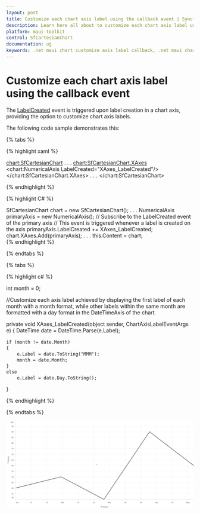 ```yaml
---
layout: post
title: Customize each chart axis label using the callback event | Syncfusion
description: Learn here all about to customize each chart axis label using the callback event in Syncfusion® .NET MAUI Chart (SfCartesianChart) control.
platform: maui-toolkit
control: SfCartesianChart
documentation: ug
keywords: .net maui chart customize axis label callback, .net maui chart axis label callback event, sfcartesianchart axis label callback customization in .net maui, sfcartesianchart custom axis label event handling in .net maui.
---
```


# Customize each chart axis label using the callback event

The [LabelCreated](https://help.syncfusion.com/cr/maui-toolkit/Syncfusion.Maui.Toolkit.Charts.ChartAxis.html#Syncfusion_Maui_Toolkit_Charts_ChartAxis_LabelCreated) event is triggered upon label creation in a chart axis, providing the option to customize chart axis labels.

The following code sample demonstrates this:

{% tabs %}

{% highlight xaml %}

<chart:SfCartesianChart>
    . . .
    <chart:SfCartesianChart.XAxes>
        <chart:NumericalAxis LabelCreated="XAxes_LabelCreated"/>
    </chart:SfCartesianChart.XAxes>
    . . .
</chart:SfCartesianChart>

{% endhighlight %}

{% highlight C# %}

SfCartesianChart chart = new SfCartesianChart();
. . .
NumericalAxis primaryAxis = new NumericalAxis();
// Subscribe to the LabelCreated event of the primary axis
// This event is triggered whenever a label is created on the axis
primaryAxis.LabelCreated += XAxes_LabelCreated;
chart.XAxes.Add(primaryAxis);
. . .
this.Content = chart;    
{% endhighlight %}

{% endtabs %}

{% tabs %}

{% highlight c# %}

int month = 0;

//Customize each axis label achieved by displaying the first label of each month with a month format, while other labels within the same month are formatted with a day format in the DateTimeAxis of the chart.

private void XAxes_LabelCreated(object sender, ChartAxisLabelEventArgs e)
{
    DateTime date = DateTime.Parse(e.Label);

    if (month != date.Month)
    {
        e.Label = date.ToString("MMM");
        month = date.Month;
    }
    else
        e.Label = date.Day.ToString();
}
    
{% endhighlight  %}

{% endtabs %}

![Customize each chart axis label](How-to_images/MAUI_Customize_each_chart_axis_label.png)